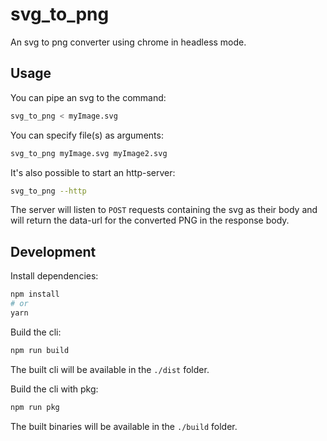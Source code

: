 svg_to_png
===========

An svg to png converter using chrome in headless mode.

## Usage

You can pipe an svg to the command:

```sh
svg_to_png < myImage.svg
```

You can specify file(s) as arguments:

```sh
svg_to_png myImage.svg myImage2.svg
```

It's also possible to start an http-server:

```sh
svg_to_png --http
```

The server will listen to `POST` requests containing the svg as their body and will return the data-url for the converted PNG in the response body.

## Development

Install dependencies:

```sh
npm install
# or
yarn
```

Build the cli:

```sh
npm run build
```

The built cli will be available in the `./dist` folder.

Build the cli with pkg:

```sh
npm run pkg
```

The built binaries will be available in the `./build` folder.
